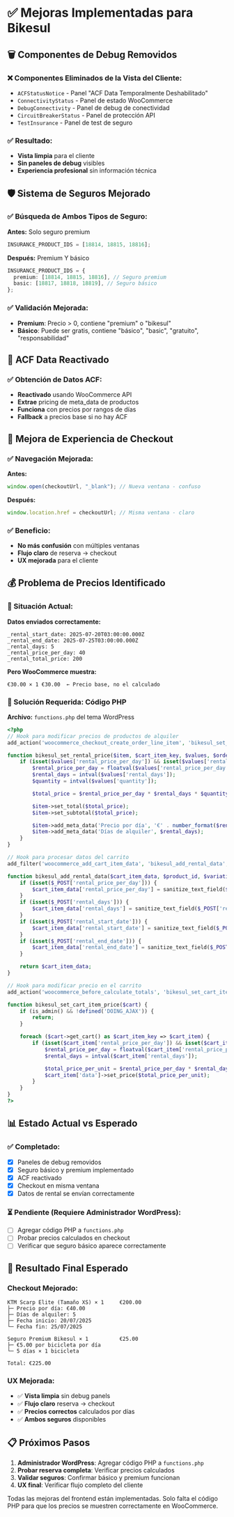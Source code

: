 # ✅ Mejoras Implementadas para Bikesul

## 🗑️ Componentes de Debug Removidos

### ❌ Componentes Eliminados de la Vista del Cliente:

- `ACFStatusNotice` - Panel "ACF Data Temporalmente Deshabilitado"
- `ConnectivityStatus` - Panel de estado WooCommerce
- `DebugConnectivity` - Panel de debug de conectividad
- `CircuitBreakerStatus` - Panel de protección API
- `TestInsurance` - Panel de test de seguro

### ✅ Resultado:

- **Vista limpia** para el cliente
- **Sin paneles de debug** visibles
- **Experiencia profesional** sin información técnica

## 🛡️ Sistema de Seguros Mejorado

### ✅ Búsqueda de Ambos Tipos de Seguro:

**Antes:** Solo seguro premium

```typescript
INSURANCE_PRODUCT_IDS = [18814, 18815, 18816];
```

**Después:** Premium Y básico

```typescript
INSURANCE_PRODUCT_IDS = {
  premium: [18814, 18815, 18816], // Seguro premium
  basic: [18817, 18818, 18819], // Seguro básico
};
```

### ✅ Validación Mejorada:

- **Premium**: Precio > 0, contiene "premium" o "bikesul"
- **Básico**: Puede ser gratis, contiene "básico", "basic", "gratuito", "responsabilidad"

## 🔄 ACF Data Reactivado

### ✅ Obtención de Datos ACF:

- **Reactivado** usando WooCommerce API
- **Extrae** pricing de meta_data de productos
- **Funciona** con precios por rangos de días
- **Fallback** a precios base si no hay ACF

## 🚀 Mejora de Experiencia de Checkout

### ✅ Navegación Mejorada:

**Antes:**

```typescript
window.open(checkoutUrl, "_blank"); // Nueva ventana - confuso
```

**Después:**

```typescript
window.location.href = checkoutUrl; // Misma ventana - claro
```

### ✅ Beneficio:

- **No más confusión** con múltiples ventanas
- **Flujo claro** de reserva → checkout
- **UX mejorada** para el cliente

## 💰 Problema de Precios Identificado

### 🚨 Situación Actual:

**Datos enviados correctamente:**

```
_rental_start_date: 2025-07-20T03:00:00.000Z
_rental_end_date: 2025-07-25T03:00:00.000Z
_rental_days: 5
_rental_price_per_day: 40
_rental_total_price: 200
```

**Pero WooCommerce muestra:**

```
€30.00 × 1 €30.00  ← Precio base, no el calculado
```

### 🔧 Solución Requerida: Código PHP

**Archivo:** `functions.php` del tema WordPress

```php
<?php
// Hook para modificar precios de productos de alquiler
add_action('woocommerce_checkout_create_order_line_item', 'bikesul_set_rental_price', 20, 4);

function bikesul_set_rental_price($item, $cart_item_key, $values, $order) {
    if (isset($values['rental_price_per_day']) && isset($values['rental_days'])) {
        $rental_price_per_day = floatval($values['rental_price_per_day']);
        $rental_days = intval($values['rental_days']);
        $quantity = intval($values['quantity']);

        $total_price = $rental_price_per_day * $rental_days * $quantity;

        $item->set_total($total_price);
        $item->set_subtotal($total_price);

        $item->add_meta_data('Precio por día', '€' . number_format($rental_price_per_day, 2));
        $item->add_meta_data('Días de alquiler', $rental_days);
    }
}

// Hook para procesar datos del carrito
add_filter('woocommerce_add_cart_item_data', 'bikesul_add_rental_data', 10, 3);

function bikesul_add_rental_data($cart_item_data, $product_id, $variation_id) {
    if (isset($_POST['rental_price_per_day'])) {
        $cart_item_data['rental_price_per_day'] = sanitize_text_field($_POST['rental_price_per_day']);
    }
    if (isset($_POST['rental_days'])) {
        $cart_item_data['rental_days'] = sanitize_text_field($_POST['rental_days']);
    }
    if (isset($_POST['rental_start_date'])) {
        $cart_item_data['rental_start_date'] = sanitize_text_field($_POST['rental_start_date']);
    }
    if (isset($_POST['rental_end_date'])) {
        $cart_item_data['rental_end_date'] = sanitize_text_field($_POST['rental_end_date']);
    }

    return $cart_item_data;
}

// Hook para modificar precio en el carrito
add_action('woocommerce_before_calculate_totals', 'bikesul_set_cart_item_price');

function bikesul_set_cart_item_price($cart) {
    if (is_admin() && !defined('DOING_AJAX')) {
        return;
    }

    foreach ($cart->get_cart() as $cart_item_key => $cart_item) {
        if (isset($cart_item['rental_price_per_day']) && isset($cart_item['rental_days'])) {
            $rental_price_per_day = floatval($cart_item['rental_price_per_day']);
            $rental_days = intval($cart_item['rental_days']);

            $total_price_per_unit = $rental_price_per_day * $rental_days;
            $cart_item['data']->set_price($total_price_per_unit);
        }
    }
}
?>
```

## 📊 Estado Actual vs Esperado

### ✅ Completado:

- [x] Paneles de debug removidos
- [x] Seguro básico y premium implementado
- [x] ACF reactivado
- [x] Checkout en misma ventana
- [x] Datos de rental se envían correctamente

### ⏳ Pendiente (Requiere Administrador WordPress):

- [ ] Agregar código PHP a `functions.php`
- [ ] Probar precios calculados en checkout
- [ ] Verificar que seguro básico aparece correctamente

## 🎯 Resultado Final Esperado

### Checkout Mejorado:

```
KTM Scarp Elite (Tamaño XS) × 1     €200.00
├─ Precio por día: €40.00
├─ Días de alquiler: 5
├─ Fecha inicio: 20/07/2025
└─ Fecha fin: 25/07/2025

Seguro Premium Bikesul × 1          €25.00
├─ €5.00 por bicicleta por día
└─ 5 días × 1 bicicleta

Total: €225.00
```

### UX Mejorada:

- ✅ **Vista limpia** sin debug panels
- ✅ **Flujo claro** reserva → checkout
- ✅ **Precios correctos** calculados por días
- ✅ **Ambos seguros** disponibles

## 📋 Próximos Pasos

1. **Administrador WordPress**: Agregar código PHP a `functions.php`
2. **Probar reserva completa**: Verificar precios calculados
3. **Validar seguros**: Confirmar básico y premium funcionan
4. **UX final**: Verificar flujo completo del cliente

Todas las mejoras del frontend están implementadas. Solo falta el código PHP para que los precios se muestren correctamente en WooCommerce.
